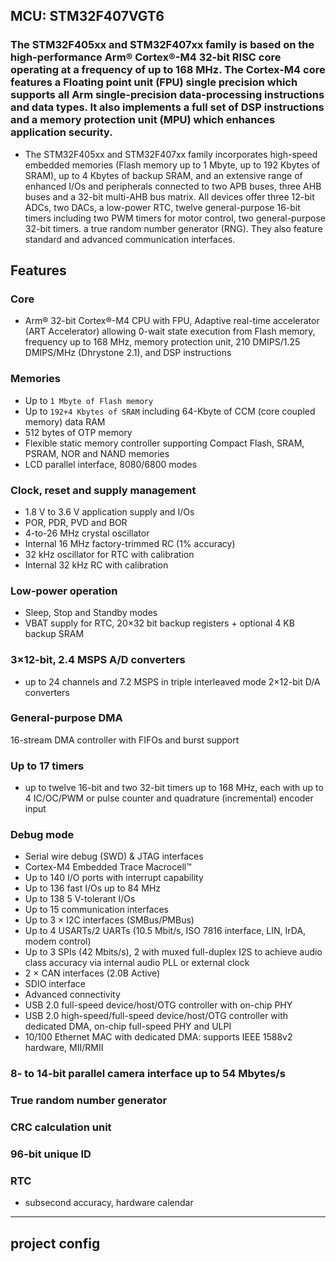 ## MCU: STM32F407VGT6
### The STM32F405xx and STM32F407xx family is based on the high-performance Arm® Cortex®-M4 32-bit RISC core operating at a frequency of up to 168 MHz. The Cortex-M4 core features a Floating point unit (FPU) single precision which supports all Arm single-precision data-processing instructions and data types. It also implements a full set of DSP instructions and a memory protection unit (MPU) which enhances application security.

- The STM32F405xx and STM32F407xx family incorporates high-speed embedded memories (Flash memory up to 1 Mbyte, up to 192 Kbytes of SRAM), up to 4 Kbytes of backup SRAM, and an extensive range of enhanced I/Os and peripherals connected to two APB buses, three AHB buses and a 32-bit multi-AHB bus matrix.
All devices offer three 12-bit ADCs, two DACs, a low-power RTC, twelve general-purpose 16-bit timers including two PWM timers for motor control, two general-purpose 32-bit timers. a true random number generator (RNG). They also feature standard and advanced communication interfaces.

## Features 
### Core 
- Arm® 32-bit Cortex®-M4 CPU with FPU, Adaptive real-time accelerator (ART Accelerator) allowing 0-wait state execution from Flash memory, frequency up to 168 MHz, memory protection unit, 210 DMIPS/1.25 DMIPS/MHz (Dhrystone 2.1), and DSP instructions

### Memories 
- Up to `1 Mbyte of Flash memory`
- Up to `192+4 Kbytes of SRAM` including 64-Kbyte of CCM (core coupled memory) data RAM
- 512 bytes of OTP memory
- Flexible static memory controller supporting Compact Flash, SRAM, PSRAM, NOR and NAND memories
- LCD parallel interface, 8080/6800 modes
 
### Clock, reset and supply management 
- 1.8 V to 3.6 V application supply and I/Os
- POR, PDR, PVD and BOR
- 4-to-26 MHz crystal oscillator
- Internal 16 MHz factory-trimmed RC (1% accuracy)
- 32 kHz oscillator for RTC with calibration
- Internal 32 kHz RC with calibration

### Low-power operation 
- Sleep, Stop and Standby modes
- VBAT supply for RTC, 20×32 bit backup registers + optional 4 KB backup SRAM
  
### 3×12-bit, 2.4 MSPS A/D converters 
- up to 24 channels and 7.2 MSPS in triple interleaved mode
2×12-bit D/A converters

### General-purpose DMA 
16-stream DMA controller with FIFOs and burst support

### Up to 17 timers 
- up to twelve 16-bit and two 32-bit timers up to 168 MHz, each with up to 4 IC/OC/PWM or pulse counter and quadrature (incremental) encoder input

### Debug mode 
- Serial wire debug (SWD) & JTAG interfaces
- Cortex-M4 Embedded Trace Macrocell™
- Up to 140 I/O ports with interrupt capability 
- Up to 136 fast I/Os up to 84 MHz
- Up to 138 5 V-tolerant I/Os
- Up to 15 communication interfaces 
- Up to 3 × I2C interfaces (SMBus/PMBus)
- Up to 4 USARTs/2 UARTs (10.5 Mbit/s, ISO 7816 interface, LIN, IrDA, modem control)
- Up to 3 SPIs (42 Mbits/s), 2 with muxed full-duplex I2S to achieve audio class accuracy via 
  internal audio PLL or external clock
- 2 × CAN interfaces (2.0B Active)
- SDIO interface
- Advanced connectivity 
- USB 2.0 full-speed device/host/OTG controller with on-chip PHY
- USB 2.0 high-speed/full-speed device/host/OTG controller with dedicated DMA, on-chip full-speed PHY and ULPI
- 10/100 Ethernet MAC with dedicated DMA: supports IEEE 1588v2 hardware, MII/RMII
  
### 8- to 14-bit parallel camera interface up to 54 Mbytes/s 
### True random number generator 
### CRC calculation unit 
### 96-bit unique ID 
### RTC 
- subsecond accuracy, hardware calendar
  
---

## project config
